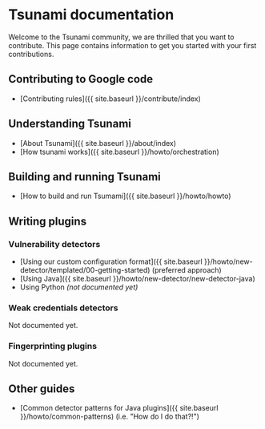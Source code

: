 # Tsunami documentation

Welcome to the Tsunami community, we are thrilled that you want to contribute.
This page contains information to get you started with your first contributions.

## Contributing to Google code

- [Contributing rules]({{ site.baseurl }}/contribute/index)

## Understanding Tsunami

- [About Tsunami]({{ site.baseurl }}/about/index)
- [How tsunami works]({{ site.baseurl }}/howto/orchestration)

## Building and running Tsunami

- [How to build and run Tsumami]({{ site.baseurl }}/howto/howto)

## Writing plugins

### Vulnerability detectors

- [Using our custom configuration format]({{ site.baseurl }}/howto/new-detector/templated/00-getting-started) (preferred approach)
- [Using Java]({{ site.baseurl }}/howto/new-detector/new-detector-java)
- Using Python *(not documented yet)*

### Weak credentials detectors

Not documented yet.

### Fingerprinting plugins

Not documented yet.

## Other guides

- [Common detector patterns for Java plugins]({{ site.baseurl }}/howto/common-patterns)
  (i.e. "How do I do that?!")

